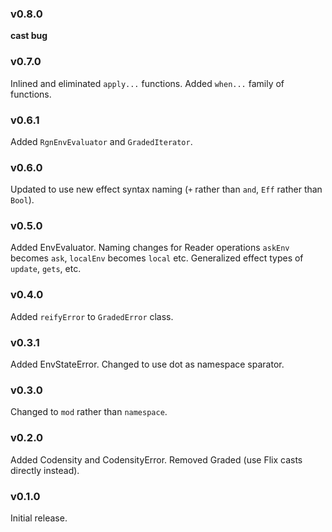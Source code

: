 ### v0.8.0
   **cast bug**

### v0.7.0
   Inlined and eliminated `apply...` functions.
   Added `when...` family of functions.

### v0.6.1
   Added `RgnEnvEvaluator` and `GradedIterator`.

### v0.6.0
   Updated to use new effect syntax naming (`+` rather than `and`, `Eff` rather than `Bool`).

### v0.5.0
   Added EnvEvaluator.
   Naming changes for Reader operations `askEnv` becomes `ask`, `localEnv` becomes `local` etc.
   Generalized effect types of `update`, `gets`, etc.

### v0.4.0
   Added `reifyError` to `GradedError` class.

### v0.3.1
   Added EnvStateError.
   Changed to use dot as namespace sparator.

### v0.3.0
   Changed to `mod` rather than `namespace`.

### v0.2.0
   Added Codensity and CodensityError.
   Removed Graded (use Flix casts directly instead).

### v0.1.0
   Initial release.
